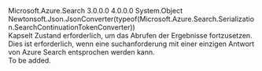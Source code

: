 <Type Name="SearchContinuationToken" FullName="Microsoft.Azure.Search.Models.SearchContinuationToken">
  <TypeSignature Language="C#" Value="public class SearchContinuationToken" />
  <TypeSignature Language="ILAsm" Value=".class public auto ansi beforefieldinit SearchContinuationToken extends System.Object" />
  <TypeSignature Language="DocId" Value="T:Microsoft.Azure.Search.Models.SearchContinuationToken" />
  <TypeSignature Language="VB.NET" Value="Public Class SearchContinuationToken" />
  <TypeSignature Language="F#" Value="type SearchContinuationToken = class" />
  <AssemblyInfo>
    <AssemblyName>Microsoft.Azure.Search</AssemblyName>
    <AssemblyVersion>3.0.0.0</AssemblyVersion>
    <AssemblyVersion>4.0.0.0</AssemblyVersion>
  </AssemblyInfo>
  <Base>
    <BaseTypeName>System.Object</BaseTypeName>
  </Base>
  <Interfaces />
  <Attributes>
    <Attribute>
      <AttributeName>Newtonsoft.Json.JsonConverter(typeof(Microsoft.Azure.Search.Serialization.SearchContinuationTokenConverter))</AttributeName>
    </Attribute>
  </Attributes>
  <Docs>
    <summary>
            Kapselt Zustand erforderlich, um das Abrufen der Ergebnisse fortzusetzen. Dies ist erforderlich, wenn eine suchanforderung mit einer einzigen Antwort von Azure Search entsprochen werden kann.
            </summary>
    <remarks>To be added.</remarks>
  </Docs>
  <Members />
</Type>
